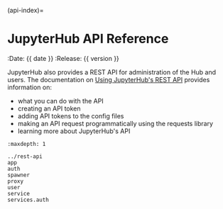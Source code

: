 (api-index)=

# JupyterHub API Reference 
<!--
    Below is a MyST field list, using MyST substitution, as supported
    by enabling the respective MyST extensions in docs/source/conf.py.
-->

:Date: {{ date }}
:Release: {{ version }}

JupyterHub also provides a REST API for administration of the Hub and users.
The documentation on [Using JupyterHub's REST API](using-jupyterhub-rest-api) provides
information on:

- what you can do with the API
- creating an API token
- adding API tokens to the config files
- making an API request programmatically using the requests library
- learning more about JupyterHub's API

```{toctree}
:maxdepth: 1

../rest-api
app
auth
spawner
proxy
user
service
services.auth
```

[openapi initiative]: https://www.openapis.org/

